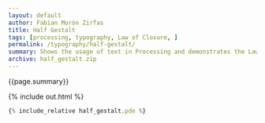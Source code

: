 ```yaml
---
layout: default
author: Fabian Morón Zirfas
title: Half Gestalt
tags: [processing, typography, Law of Closure, ]
permalink: /typography/half-gestalt/
summary: Shows the usage of text in Processing and demonstrates the Law Of Closure  
archive: half_gestalt.zip
---
```


{{page.summary}}


<!-- more -->

{% include out.html %}

```js
{% include_relative half_gestalt.pde %}
```



